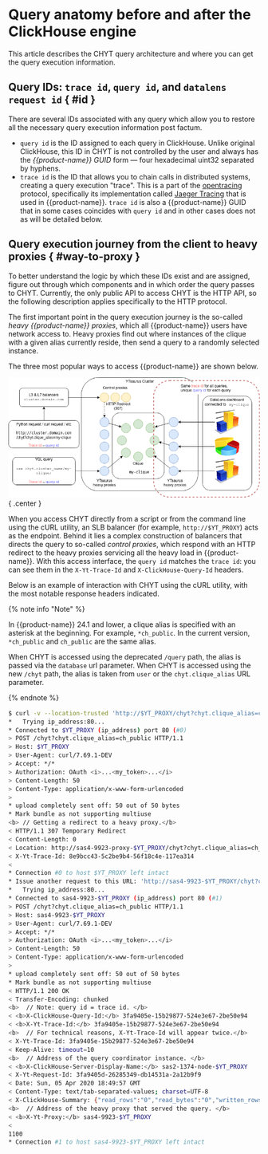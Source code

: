 # Query anatomy before and after the ClickHouse engine

This article describes the CHYT query architecture and where you can get the query execution information.

## Query IDs: `trace id`, `query id`, and `datalens request id` { #id }

There are several IDs associated with any query which allow you to restore all the necessary query execution information post factum.

- `query id` is the ID assigned to each query in ClickHouse. Unlike original ClickHouse, this ID in CHYT is not controlled by the user and always has the *{{product-name}} GUID* form — four hexadecimal uint32 separated by hyphens.
- `trace id` is the ID that allows you to chain calls in distributed systems, creating a query execution "trace". This is a part of the [opentracing](https://opentracing.io/) protocol, specifically its implementation called [Jaeger Tracing](https://www.jaegertracing.io/) that is used in {{product-name}}. `trace id` is also a {{product-name}} GUID that in some cases coincides with `query id` and in other cases does not as will be detailed below.

## Query execution journey from the client to heavy proxies { #way-to-proxy }

To better understand the logic by which these IDs exist and are assigned, figure out through which components and in which order the query passes to CHYT. Currently, the only public API to access CHYT is the HTTP API, so the following description applies specifically to the HTTP protocol.

The first important point in the query execution journey is the so-called _heavy {{product-name}} proxies_, which all {{product-name}} users have network access to. Heavy proxies find out where instances of the clique with a given alias currently reside, then send a query to a randomly selected instance.

The three most popular ways to access {{product-name}} are shown below.

![](../../../../../../images/chyt_before_clique.png){ .center }

When you access CHYT directly from a script or from the command line using the cURL utility, an SLB balancer (for example, `http://$YT_PROXY`) acts as the endpoint. Behind it lies a complex construction of balancers that directs the query to so-called *control proxies*, which respond with an HTTP redirect to the heavy proxies servicing all the heavy load in {{product-name}}. With this access interface, the `query id` matches the `trace id`: you can see them in the `X-Yt-Trace-Id` and `X-ClickHouse-Query-Id` headers.

Below is an example of interaction with CHYT using the cURL utility, with the most notable response headers indicated.

{% note info "Note" %}

In {{product-name}} 24.1 and lower, a clique alias is specified with an asterisk at the beginning. For example, `*ch_public`. In the current version, `*ch_public` and `ch_public` are the same alias.

When CHYT is accessed using the deprecated `/query` path, the alias is passed via the `database` url parameter. When CHYT is accessed using the new `/chyt` path, the alias is taken from `user` or the `chyt.clique_alias` URL parameter.

{% endnote %}

```bash
$ curl -v --location-trusted 'http://$YT_PROXY/chyt?chyt.clique_alias=ch_public' -d 'select max(a) from "//sys/clickhouse/sample_table"' -H "Authorization: OAuth `cat ~/.yt/token`"
*   Trying ip_address:80...
* Connected to $YT_PROXY (ip_address) port 80 (#0)
> POST /chyt?chyt.clique_alias=ch_public HTTP/1.1
> Host: $YT_PROXY
> User-Agent: curl/7.69.1-DEV
> Accept: */*
> Authorization: OAuth <i>...<my_token>...</i>
> Content-Length: 50
> Content-Type: application/x-www-form-urlencoded
>
* upload completely sent off: 50 out of 50 bytes
* Mark bundle as not supporting multiuse
<b> // Getting a redirect to a heavy proxy.</b>
< HTTP/1.1 307 Temporary Redirect
< Content-Length: 0
< Location: http://sas4-9923-proxy-$YT_PROXY/chyt?chyt.clique_alias=ch_public
< X-Yt-Trace-Id: 8e9bcc43-5c2be9b4-56f18c4e-117ea314
<
* Connection #0 to host $YT_PROXY left intact
* Issue another request to this URL: 'http://sas4-9923-$YT_PROXY/chyt?chyt.clique_alias=ch_public'
*   Trying ip_address:80...
* Connected to sas4-9923-$YT_PROXY (ip_address) port 80 (#1)
> POST /chyt?chyt.clique_alias=ch_public HTTP/1.1
> Host: sas4-9923-$YT_PROXY
> User-Agent: curl/7.69.1-DEV
> Accept: */*
> Authorization: OAuth <i>...<my_token>...</i>
> Content-Length: 50
> Content-Type: application/x-www-form-urlencoded
>
* upload completely sent off: 50 out of 50 bytes
* Mark bundle as not supporting multiuse
< HTTP/1.1 200 OK
< Transfer-Encoding: chunked
<b>  // Note: query id = trace id. </b>
< <b>X-ClickHouse-Query-Id:</b> 3fa9405e-15b29877-524e3e67-2be50e94
< <b>X-Yt-Trace-Id:</b> 3fa9405e-15b29877-524e3e67-2be50e94
<b>  // For technical reasons, X-Yt-Trace-Id will appear twice.</b>
< X-Yt-Trace-Id: 3fa9405e-15b29877-524e3e67-2be50e94
< Keep-Alive: timeout=10
<b>  // Address of the query coordinator instance. </b>
< <b>X-ClickHouse-Server-Display-Name:</b> sas2-1374-node-$YT_PROXY
< X-Yt-Request-Id: 3fa9405d-26285349-db14531a-2a12b9f9
< Date: Sun, 05 Apr 2020 18:49:57 GMT
< Content-Type: text/tab-separated-values; charset=UTF-8
< X-ClickHouse-Summary: {"read_rows":"0","read_bytes":"0","written_rows":"0","written_bytes":"0","total_rows_to_read":"0"}
<b>  // Address of the heavy proxy that served the query. </b>
< <b>X-Yt-Proxy:</b> sas4-9923-$YT_PROXY
<
1100
* Connection #1 to host sas4-9923-$YT_PROXY left intact
```
